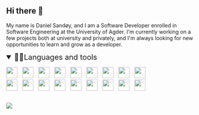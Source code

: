 

<!-- This readme is inspired by the video of ForestKnight on YouTube: https://www.youtube.com/watch?v=ECuqb5Tv9qI, and DenverCoder1's readme: https://github.com/DenverCoder1/DenverCoder1 -->

## Hi there 👋
My name is Daniel Sandøy, and I am a Software Developer enrolled in Software Engineering at the University of Agder. I'm currently working on a few projects both at university and privately, and I'm always looking for new opportunities to learn and grow as a developer. 



<!-- Icons from: https://devicon.dev/ -->
<details open>
  <summary style="font-size: 20px;">👨‍💻Languages and tools </summary>
  <p>
    <img align="left" width=30px style="padding-right:10px;" src="https://cdn.jsdelivr.net/gh/devicons/devicon/icons/dotnetcore/dotnetcore-original.svg" />
    <img align="left" width=30px style="padding-right:10px;" src="https://cdn.jsdelivr.net/gh/devicons/devicon/icons/csharp/csharp-original.svg" />
    <img align="left" width=30px style="padding-right:10px;" src="https://cdn.jsdelivr.net/gh/devicons/devicon/icons/html5/html5-original.svg" />
    <img align="left" width=30px style="padding-right:10px;" src="https://cdn.jsdelivr.net/gh/devicons/devicon/icons/css3/css3-original.svg" />
    <img align="left" width=30px style="padding-right:10px;" src="https://cdn.jsdelivr.net/gh/devicons/devicon/icons/javascript/javascript-original.svg" />
    <img align="left" width=30px style="padding-right:10px;" src="https://cdn.jsdelivr.net/gh/devicons/devicon/icons/typescript/typescript-original.svg" />
    <img align="left" width=30px style="padding-right:10px;" src="https://cdn.jsdelivr.net/gh/devicons/devicon/icons/python/python-original.svg" />
    <img align="left" width=30px style="padding-right:10px;" src="https://cdn.jsdelivr.net/gh/devicons/devicon/icons/c/c-original.svg" />
    <img align="left" width=30px style="padding-right:10px;" src="https://cdn.jsdelivr.net/gh/devicons/devicon/icons/cplusplus/cplusplus-original.svg" />
    <br>
    <br>
    <img align="left" width=30px style="padding-right:10px;" src="https://cdn.jsdelivr.net/gh/devicons/devicon/icons/mysql/mysql-original.svg" />
    <img align="left" width=30px style="padding-right:10px;" src="https://cdn.jsdelivr.net/gh/devicons/devicon/icons/react/react-original-wordmark.svg" />
    <img align="left" width=30px style="padding-right:10px;" src="https://cdn.jsdelivr.net/gh/devicons/devicon/icons/vscode/vscode-original-wordmark.svg" />
    <img align="left" width=30px style="padding-right:10px;" src="https://cdn.jsdelivr.net/gh/devicons/devicon/icons/fedora/fedora-original.svg" />
    <img align="left" width=30px style="padding-right:10px;" src="https://cdn.jsdelivr.net/gh/devicons/devicon/icons/debian/debian-original-wordmark.svg" />
    <img align="left" width=30px style="padding-right:10px;" src="https://cdn.jsdelivr.net/gh/devicons/devicon/icons/bash/bash-original.svg" />
    <img align="left" width=30px style="padding-right:10px;" src="https://cdn.jsdelivr.net/gh/devicons/devicon/icons/figma/figma-original.svg" />
    <img align="left" width=30px style="padding-right:10px;" src="https://cdn.jsdelivr.net/gh/devicons/devicon/icons/firebase/firebase-plain-wordmark.svg" />
    <img align="left" width=30px style="padding-right:10px;" src="https://cdn.jsdelivr.net/gh/devicons/devicon/icons/git/git-plain-wordmark.svg" />             
  </p>
  </details>
  <br>
  <br>


<!-- 
## 💻 Current Projects -->
<!-- <details open>
<summary style="font-size:20px;"> 😃 GLAD </summary> 
GLAD is a mobile application created in React Native, and a unviersity project I am currently working on as the project leader.

<img src="./assets/figmaapps.png">

*This is the design of the application. It is implemented according to the design.*

As this is a work in progress and will count toward my grade, I unfortunately cannot share the code for this project yet.


**<h3>Technologies used</h3>**
<img align="left" width=35px style="padding-right:10px;" src="https://cdn.jsdelivr.net/gh/devicons/devicon/icons/react/react-original-wordmark.svg" />
<img align="left" width=35px style="padding-right:10px;" src="https://cdn.jsdelivr.net/gh/devicons/devicon/icons/firebase/firebase-plain-wordmark.svg" />
<img align="left" width=35px style="padding-right:10px;" src="https://cdn.jsdelivr.net/gh/devicons/devicon/icons/figma/figma-original.svg" />
<br>
<br>

***
</details> -->

<!-- <details open>
<summary style="font-size: 20px;"> 🏋️‍♂️ WhatX </summary>
WhatX is a personal project that came about because I want to know what I am to exercise at the gym and create my own workouts. With a website to create and edit workouts, and a mobile application to view and complete them.


It is currently at a very early stage, but I am working on it in my free time.

<img src="./assets/workoutPage.png">

**<h3>Technologies used</h3>** 
<img align="left" width=35px style="padding-right:10px;" src="https://cdn.jsdelivr.net/gh/devicons/devicon/icons/react/react-original-wordmark.svg" />
<img align="left" width=55px style="padding-right:10px;" src="
            https://cdn.jsdelivr.net/gh/devicons/devicon/icons/nodejs/nodejs-plain-wordmark.svg" />
  <img align="left" width=35px style="padding-right:10px;" src="https://cdn.jsdelivr.net/gh/devicons/devicon/icons/figma/figma-original.svg" />
          

</details>
<br><br> -->




<p align: center>
  <a href="https://github.com/Daniev?tab=repositories">
    <img src="https://custom-icon-badges.demolab.com/badge/-My%20Repos-blue?style=for-the-badge&logoColor=white&logo=repo"/>
    </a>
  </p>
